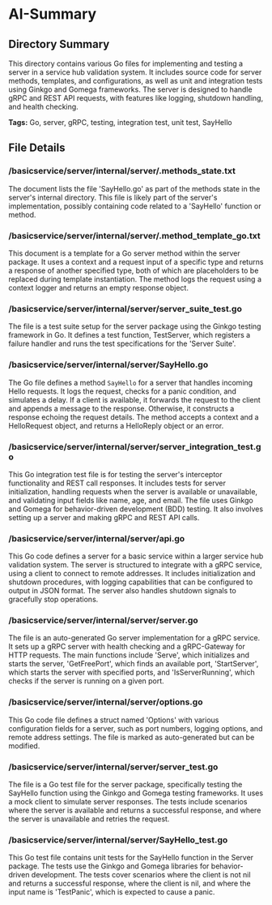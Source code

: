 # AI-Summary
## Directory Summary
This directory contains various Go files for implementing and testing a server in a service hub validation system. It includes source code for server methods, templates, and configurations, as well as unit and integration tests using Ginkgo and Gomega frameworks. The server is designed to handle gRPC and REST API requests, with features like logging, shutdown handling, and health checking.

**Tags:** Go, server, gRPC, testing, integration test, unit test, SayHello

## File Details
    
### /basicservice/server/internal/server/.methods_state.txt
The document lists the file 'SayHello.go' as part of the methods state in the server's internal directory. This file is likely part of the server's implementation, possibly containing code related to a 'SayHello' function or method.

### /basicservice/server/internal/server/.method_template_go.txt
This document is a template for a Go server method within the server package. It uses a context and a request input of a specific type and returns a response of another specified type, both of which are placeholders to be replaced during template instantiation. The method logs the request using a context logger and returns an empty response object.

### /basicservice/server/internal/server/server_suite_test.go
The file is a test suite setup for the server package using the Ginkgo testing framework in Go. It defines a test function, TestServer, which registers a failure handler and runs the test specifications for the 'Server Suite'.

### /basicservice/server/internal/server/SayHello.go
The Go file defines a method `SayHello` for a server that handles incoming Hello requests. It logs the request, checks for a panic condition, and simulates a delay. If a client is available, it forwards the request to the client and appends a message to the response. Otherwise, it constructs a response echoing the request details. The method accepts a context and a HelloRequest object, and returns a HelloReply object or an error.

### /basicservice/server/internal/server/server_integration_test.go
This Go integration test file is for testing the server's interceptor functionality and REST call responses. It includes tests for server initialization, handling requests when the server is available or unavailable, and validating input fields like name, age, and email. The file uses Ginkgo and Gomega for behavior-driven development (BDD) testing. It also involves setting up a server and making gRPC and REST API calls.

### /basicservice/server/internal/server/api.go
This Go code defines a server for a basic service within a larger service hub validation system. The server is structured to integrate with a gRPC service, using a client to connect to remote addresses. It includes initialization and shutdown procedures, with logging capabilities that can be configured to output in JSON format. The server also handles shutdown signals to gracefully stop operations.

### /basicservice/server/internal/server/server.go
The file is an auto-generated Go server implementation for a gRPC service. It sets up a gRPC server with health checking and a gRPC-Gateway for HTTP requests. The main functions include 'Serve', which initializes and starts the server, 'GetFreePort', which finds an available port, 'StartServer', which starts the server with specified ports, and 'IsServerRunning', which checks if the server is running on a given port.

### /basicservice/server/internal/server/options.go
This Go code file defines a struct named 'Options' with various configuration fields for a server, such as port numbers, logging options, and remote address settings. The file is marked as auto-generated but can be modified.

### /basicservice/server/internal/server/server_test.go
The file is a Go test file for the server package, specifically testing the SayHello function using the Ginkgo and Gomega testing frameworks. It uses a mock client to simulate server responses. The tests include scenarios where the server is available and returns a successful response, and where the server is unavailable and retries the request.

### /basicservice/server/internal/server/SayHello_test.go
This Go test file contains unit tests for the SayHello function in the Server package. The tests use the Ginkgo and Gomega libraries for behavior-driven development. The tests cover scenarios where the client is not nil and returns a successful response, where the client is nil, and where the input name is 'TestPanic', which is expected to cause a panic.
